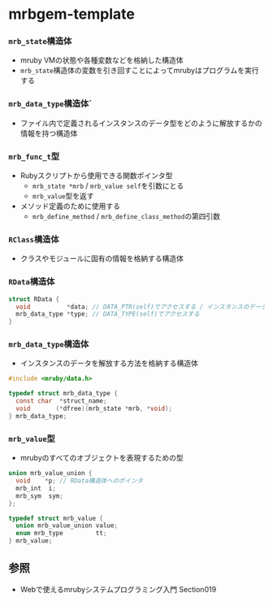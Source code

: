 # mrbgem-template
### `mrb_state`構造体
- mruby VMの状態や各種変数などを格納した構造体
- `mrb_state`構造体の変数を引き回すことによってmrubyはプログラムを実行する

### `mrb_data_type`構造体`
- ファイル内で定義されるインスタンスのデータ型をどのように解放するかの情報を持つ構造体

### `mrb_func_t`型
- Rubyスクリプトから使用できる関数ポインタ型
  - `mrb_state *mrb` / `mrb_value self`を引数にとる
  - `mrb_value`型を返す
- メソッド定義のために使用する
  - `mrb_define_method` / `mrb_define_class_method`の第四引数

### `RClass`構造体
- クラスやモジュールに固有の情報を格納する構造体

### `RData`構造体
```c
struct RData {
  void          *data; // DATA_PTR(self)でアクセスする / インスタンスのデータ
  mrb_data_type *type; // DATA_TYPE(self)でアクセスする
}
```

### `mrb_data_type`構造体
- インスタンスのデータを解放する方法を格納する構造体
```c
#include <mruby/data.h>

typedef struct mrb_data_type {
  const char  *struct_name;
  void       (*dfree)(mrb_state *mrb, *void);
} mrb_data_type;

```

### `mrb_value`型
- mrubyのすべてのオブジェクトを表現するための型
```c
union mrb_value_union {
  void    *p; // RData構造体へのポインタ
  mrb_int  i;
  mrb_sym  sym;
};

typedef struct mrb_value {
  union mrb_value_union value;
  enum mrb_type         tt;
} mrb_value;
```

## 参照
- Webで使えるmrubyシステムプログラミング入門 Section019
